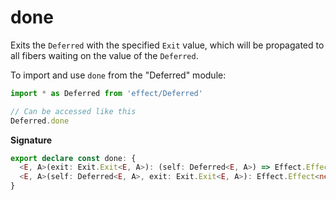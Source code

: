 # done

Exits the `Deferred` with the specified `Exit` value, which will be
propagated to all fibers waiting on the value of the `Deferred`.

To import and use `done` from the "Deferred" module:

```ts
import * as Deferred from 'effect/Deferred'

// Can be accessed like this
Deferred.done
```

**Signature**

```ts
export declare const done: {
  <E, A>(exit: Exit.Exit<E, A>): (self: Deferred<E, A>) => Effect.Effect<never, never, boolean>
  <E, A>(self: Deferred<E, A>, exit: Exit.Exit<E, A>): Effect.Effect<never, never, boolean>
}
```

